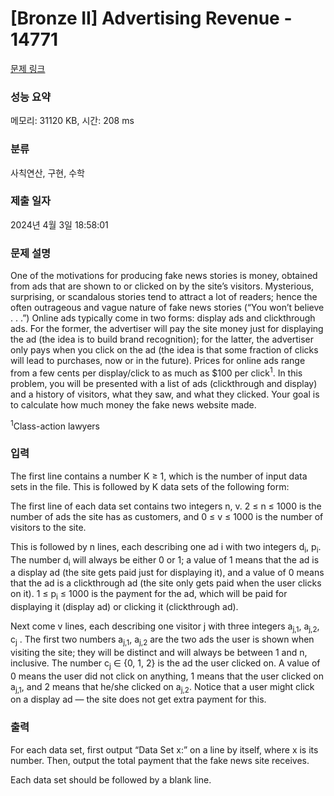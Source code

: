 # [Bronze II] Advertising Revenue - 14771 

[문제 링크](https://www.acmicpc.net/problem/14771) 

### 성능 요약

메모리: 31120 KB, 시간: 208 ms

### 분류

사칙연산, 구현, 수학

### 제출 일자

2024년 4월 3일 18:58:01

### 문제 설명

<p>One of the motivations for producing fake news stories is money, obtained from ads that are shown to or clicked on by the site’s visitors. Mysterious, surprising, or scandalous stories tend to attract a lot of readers; hence the often outrageous and vague nature of fake news stories (“You won’t believe . . .”) Online ads typically come in two forms: display ads and clickthrough ads. For the former, the advertiser will pay the site money just for displaying the ad (the idea is to build brand recognition); for the latter, the advertiser only pays when you click on the ad (the idea is that some fraction of clicks will lead to purchases, now or in the future). Prices for online ads range from a few cents per display/click to as much as $100 per click<sup>1</sup>. In this problem, you will be presented with a list of ads (clickthrough and display) and a history of visitors, what they saw, and what they clicked. Your goal is to calculate how much money the fake news website made.</p>

<p><sup>1</sup>Class-action lawyers</p>

### 입력 

 <p>The first line contains a number K ≥ 1, which is the number of input data sets in the file. This is followed by K data sets of the following form:</p>

<p>The first line of each data set contains two integers n, v. 2 ≤ n ≤ 1000 is the number of ads the site has as customers, and 0 ≤ v ≤ 1000 is the number of visitors to the site.</p>

<p>This is followed by n lines, each describing one ad i with two integers d<sub>i</sub>, p<sub>i</sub>. The number d<sub>i</sub> will always be either 0 or 1; a value of 1 means that the ad is a display ad (the site gets paid just for displaying it), and a value of 0 means that the ad is a clickthrough ad (the site only gets paid when the user clicks on it). 1 ≤ p<sub>i</sub> ≤ 1000 is the payment for the ad, which will be paid for displaying it (display ad) or clicking it (clickthrough ad).</p>

<p>Next come v lines, each describing one visitor j with three integers a<sub>j,1</sub>, a<sub>j,2</sub>, c<sub>j</sub> . The first two numbers a<sub>j,1</sub>, a<sub>j,2</sub> are the two ads the user is shown when visiting the site; they will be distinct and will always be between 1 and n, inclusive. The number c<sub>j</sub> ∈ {0, 1, 2} is the ad the user clicked on. A value of 0 means the user did not click on anything, 1 means that the user clicked on a<sub>j,1</sub>, and 2 means that he/she clicked on a<sub>j,2</sub>. Notice that a user might click on a display ad — the site does not get extra payment for this.</p>

### 출력 

 <p>For each data set, first output “Data Set x:” on a line by itself, where x is its number. Then, output the total payment that the fake news site receives.</p>

<p>Each data set should be followed by a blank line.</p>

